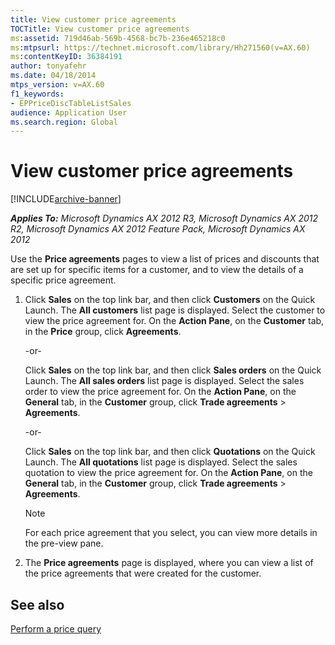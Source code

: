 ```yaml
---
title: View customer price agreements
TOCTitle: View customer price agreements
ms:assetid: 719d46ab-569b-4568-bc7b-236e465218c0
ms:mtpsurl: https://technet.microsoft.com/library/Hh271560(v=AX.60)
ms:contentKeyID: 36384191
author: tonyafehr
ms.date: 04/18/2014
mtps_version: v=AX.60
f1_keywords:
- EPPriceDiscTableListSales
audience: Application User
ms.search.region: Global
---
```


# View customer price agreements 


[!INCLUDE[archive-banner](includes/archive-banner.md)]


_**Applies To:** Microsoft Dynamics AX 2012 R3, Microsoft Dynamics AX 2012 R2, Microsoft Dynamics AX 2012 Feature Pack, Microsoft Dynamics AX 2012_

Use the **Price agreements** pages to view a list of prices and discounts that are set up for specific items for a customer, and to view the details of a specific price agreement.

1.  Click **Sales** on the top link bar, and then click **Customers** on the Quick Launch. The **All customers** list page is displayed. Select the customer to view the price agreement for. On the **Action Pane**, on the **Customer** tab, in the **Price** group, click **Agreements**.
    
    \-or-
    
    Click **Sales** on the top link bar, and then click **Sales orders** on the Quick Launch. The **All sales orders** list page is displayed. Select the sales order to view the price agreement for. On the **Action Pane**, on the **General** tab, in the **Customer** group, click **Trade agreements** \> **Agreements**.
    
    \-or-
    
    Click **Sales** on the top link bar, and then click **Quotations** on the Quick Launch. The **All quotations** list page is displayed. Select the sales quotation to view the price agreement for. On the **Action Pane**, on the **General** tab, in the **Customer** group, click **Trade agreements** \> **Agreements**.
    

    > [!NOTE]
    > <P>For each price agreement that you select, you can view more details in the pre-view pane.</P>



2.  The **Price agreements** page is displayed, where you can view a list of the price agreements that were created for the customer.

## See also

[Perform a price query](perform-a-price-query.md)

  


